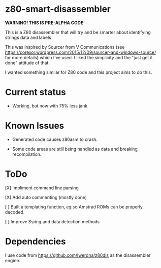 # z80-smart-disassembler

**WARNING! THIS IS PRE-ALPHA CODE**

This is a Z80 disassembler that will try and be smarter about identifying strings data and labels

This was inspired by Sourcer from V Communications (see https://corexor.wordpress.com/2015/12/09/sourcer-and-windows-source/ for more details) which I've used. I liked the simplicity and the "just get it done" attitude of that.

I wanted something similar for Z80 code and this project aims to do this.

# Current status

* Working, but now with 75% less jank.

# Known Issues

* Generated code causes z80asm to crash.

* Some code areas are still being handled as data and breaking recompilation.

# ToDo

[X] Impliment command line parsing

[X] Add auto commenting (mostly done)

[ ] Built a templating function, eg so Amstrad ROMs can be properly decoded.

[ ] Improve Ssring and data detection methods

# Dependencies

I use code from https://github.com/lwerdna/z80dis as the disassembler engine.
